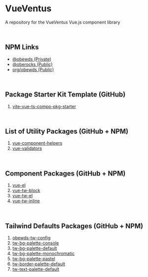 # VueVentus

A repository for the VueVentus Vue.js component library

<br>

## NPM Links

* [@obewds (Private)](https://www.npmjs.com/settings/obewds/packages)
* [@oberocks (Public)](https://www.npmjs.com/~oberocks)
* [org/obewds (Public)](https://www.npmjs.com/org/obewds)

<br>


## Package Starter Kit Template (GitHub)

1. [vite-vue-ts-compo-pkg-starter](https://github.com/obewds/vite-vue-ts-compo-pkg-starter)

<br>


## List of Utility Packages (GitHub + NPM)

1. [vue-component-helpers](https://github.com/obewds/vue-component-helpers)
1. [vue-validators](https://github.com/obewds/vue-validators)

<br>


## Component Packages (GitHub + NPM)

1. [vue-el](https://github.com/obewds/vue-el)
1. [vue-tw-block](https://github.com/obewds/vue-tw-block)
1. [vue-tw-el](https://github.com/obewds/vue-tw-el)
1. [vue-tw-inline](https://github.com/obewds/vue-tw-inline)

<br>


## Tailwind Defaults Packages (GitHub + NPM)

1. [obewds-tw-config](https://github.com/obewds/obewds-tw-config)
1. [tw-bg-palette-console](https://github.com/obewds/tw-bg-palette-console)
1. [tw-bg-palette-default](https://github.com/obewds/tw-bg-palette-default)
1. [tw-bg-palette-monochromatic](https://github.com/obewds/tw-bg-palette-monochromatic)
1. [tw-bg-palette-pastel](https://github.com/obewds/tw-bg-palette-pastel)
1. [tw-border-palette-default](https://github.com/obewds/tw-border-palette-default)
1. [tw-text-palette-default](https://github.com/obewds/tw-text-palette-default)

<br>






